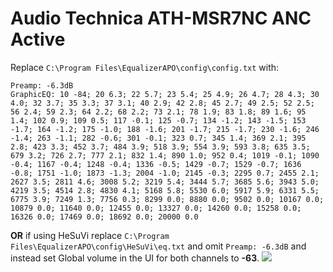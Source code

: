 # Audio Technica ATH-MSR7NC ANC Active
Replace `C:\Program Files\EqualizerAPO\config\config.txt` with:
```
Preamp: -6.3dB
GraphicEQ: 10 -84; 20 6.3; 22 5.7; 23 5.4; 25 4.9; 26 4.7; 28 4.3; 30 4.0; 32 3.7; 35 3.3; 37 3.1; 40 2.9; 42 2.8; 45 2.7; 49 2.5; 52 2.5; 56 2.4; 59 2.3; 64 2.2; 68 2.2; 73 2.1; 78 1.9; 83 1.8; 89 1.6; 95 1.4; 102 0.9; 109 0.5; 117 -0.1; 125 -0.7; 134 -1.2; 143 -1.5; 153 -1.7; 164 -1.2; 175 -1.0; 188 -1.6; 201 -1.7; 215 -1.7; 230 -1.6; 246 -1.4; 263 -1.1; 282 -0.6; 301 -0.1; 323 0.7; 345 1.4; 369 2.1; 395 2.8; 423 3.3; 452 3.7; 484 3.9; 518 3.9; 554 3.9; 593 3.8; 635 3.5; 679 3.2; 726 2.7; 777 2.1; 832 1.4; 890 1.0; 952 0.4; 1019 -0.1; 1090 -0.4; 1167 -0.4; 1248 -0.4; 1336 -0.5; 1429 -0.7; 1529 -0.7; 1636 -0.8; 1751 -1.0; 1873 -1.3; 2004 -1.0; 2145 -0.3; 2295 0.7; 2455 2.1; 2627 3.5; 2811 4.6; 3008 5.2; 3219 5.4; 3444 5.7; 3685 5.6; 3943 5.0; 4219 3.5; 4514 2.8; 4830 4.1; 5168 5.8; 5530 6.0; 5917 5.9; 6331 5.5; 6775 3.9; 7249 1.3; 7756 0.3; 8299 0.0; 8880 0.0; 9502 0.0; 10167 0.0; 10879 0.0; 11640 0.0; 12455 0.0; 13327 0.0; 14260 0.0; 15258 0.0; 16326 0.0; 17469 0.0; 18692 0.0; 20000 0.0
```
**OR** if using HeSuVi replace `C:\Program Files\EqualizerAPO\config\HeSuVi\eq.txt` and omit `Preamp: -6.3dB` and instead set Global volume in the UI for both channels to **-63**.
![](https://raw.githubusercontent.com/jaakkopasanen/AutoEq/master/results/Headphone.com/innerfidelity/onear/Audio%20Technica%20ATH-MSR7NC%20ANC%20Active/Audio%20Technica%20ATH-MSR7NC%20ANC%20Active.png)